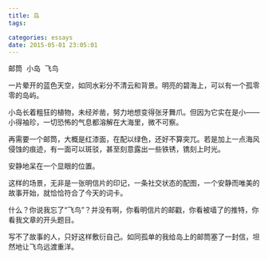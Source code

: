```yaml
---
title: 岛
tags:

categories: essays
date: 2015-05-01 23:05:01
---
```


<pre>邮筒 小岛 飞鸟</pre>

一片晕开的蓝色天空，如同水彩分不清云和背景。明亮的碧海上，可以有一个孤零零的岛屿。

小岛长着粗狂的植物，未经斧凿，努力地想变得张牙舞爪。但因为它实在是小——小得袖珍，一切恐怖的气息都溶解在大海里，微不可察。

再需要一个邮筒，大概是红漆面，在配以绿色，还好不算突兀。若是加上一点海风侵蚀的痕迹，有一面可以斑驳，甚至刻意露出一些铁锈，镌刻上时光。

安静地呆在一个显眼的位置。

这样的场景，无非是一张明信片的印记，一条社交状态的配图，一个安静而唯美的故事开始，就恰恰符合了今天的词卡。

什么？你说我忘了“飞鸟”？并没有啊，你看明信片的邮戳，你看被墙了的推特，你看我文章的开头题目。

写不了故事的人，只好这样敷衍自己。如同孤单的我给岛上的邮筒塞了一封信，坦然地让飞鸟远渡重洋。